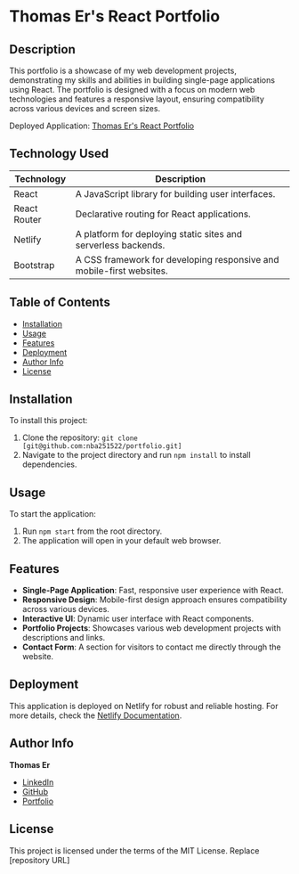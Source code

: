 # Thomas Er's React Portfolio

## Description

This portfolio is a showcase of my web development projects, demonstrating my skills and abilities in building single-page applications using React. The portfolio is designed with a focus on modern web technologies and features a responsive layout, ensuring compatibility across various devices and screen sizes.

Deployed Application: [Thomas Er's React Portfolio](https://65776387d1f01f31274e6fd7--prismatic-cactus-feebaf.netlify.app/)

## Technology Used

| Technology    | Description                                                  |
|---------------|--------------------------------------------------------------|
| React         | A JavaScript library for building user interfaces.           |
| React Router  | Declarative routing for React applications.                  |
| Netlify       | A platform for deploying static sites and serverless backends.|
| Bootstrap     | A CSS framework for developing responsive and mobile-first websites. |

## Table of Contents

- [Installation](#installation)
- [Usage](#usage)
- [Features](#features)
- [Deployment](#deployment)
- [Author Info](#author-info)
- [License](#license)

## Installation

To install this project:

1. Clone the repository: `git clone [git@github.com:nba251522/portfolio.git]`
2. Navigate to the project directory and run `npm install` to install dependencies.

## Usage

To start the application:

1. Run `npm start` from the root directory.
2. The application will open in your default web browser.

## Features

- **Single-Page Application**: Fast, responsive user experience with React.
- **Responsive Design**: Mobile-first design approach ensures compatibility across various devices.
- **Interactive UI**: Dynamic user interface with React components.
- **Portfolio Projects**: Showcases various web development projects with descriptions and links.
- **Contact Form**: A section for visitors to contact me directly through the website.

## Deployment

This application is deployed on Netlify for robust and reliable hosting. For more details, check the [Netlify Documentation](https://docs.netlify.com/).

## Author Info

**Thomas Er**
- [LinkedIn](https://www.linkedin.com/in/thomas-er-9b77321b9)
- [GitHub](https://github.com/nba251522)
- [Portfolio](https://nba251522.github.io/thomas-er-portfolio/)

## License

This project is licensed under the terms of the MIT License.
Replace [repository URL]